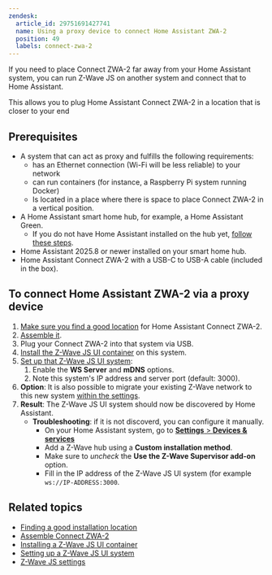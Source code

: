 ```yaml
---
zendesk:
  article_id: 29751691427741
  name: Using a proxy device to connect Home Assistant ZWA-2
  position: 49
  labels: connect-zwa-2
---
```


If you need to place Connect ZWA-2 far away from your Home Assistant system, you can run Z-Wave JS on another system and connect that to Home Assistant.

This allows you to plug Home Assistant Connect ZWA-2 in a location that is closer to your end

## Prerequisites

- A system that can act as proxy and fulfills the following requirements:
  - has an Ethernet connection (Wi-Fi will be less reliable) to your network
  - can run containers (for instance, a Raspberry Pi system running Docker)
  - Is located in a place where there is space to place Connect ZWA-2 in a vertical position.
- A Home Assistant smart home hub, for example, a Home Assistant Green.
  - If you do not have Home Assistant installed on the hub yet, [follow these steps](https://www.home-assistant.io/installation/).
- Home Assistant 2025.8 or newer installed on your smart home hub.
- Home Assistant Connect ZWA-2 with a USB-C to USB-A cable (included in the box).

## To connect Home Assistant ZWA-2 via a proxy device

1. [Make sure you find a good location](https://support.nabucasa.com/hc/en-us/articles/28670284336925) for Home Assistant Connect ZWA-2.
2. [Assemble it](https://support.nabucasa.com/hc/en-us/articles/28685750450205).
3. Plug your Connect ZWA-2 into that system via USB.
4. [Install the Z-Wave JS UI container](https://zwave-js.github.io/zwave-js-ui/#/getting-started/docker) on this system.
5. [Set up that Z-Wave JS UI system](https://zwave-js.github.io/zwave-js-ui/#/usage/setup?id=setup):
   1. Enable the **WS Server** and **mDNS** options.
   2. Note this system's IP address and server port (default: 3000).
6. **Option**: It is also possible to migrate your existing Z-Wave network to this new system [within the settings](https://community.home-assistant.io/t/switching-z-wave-js-addons-with-minimal-downtime-z-wave-js-official-to-z-wave-js-ui-community/409904).
7. **Result**: The Z-Wave JS UI system should now be discovered by Home Assistant.
   - **Troubleshooting**:  if it is not discoverd, you can configure it manually.
     - On your Home Assistant system, go to [**Settings** > **Devices & services**](https://my.home-assistant.io/redirect/integrations/)
     - Add a Z-Wave hub using a **Custom installation method**.
     - Make sure to *uncheck* the **Use the Z-Wave Supervisor add-on** option.
     - Fill in the IP address of the Z-Wave JS UI system (for example `ws://IP-ADDRESS:3000`.

## Related topics

- [Finding a good installation location](https://support.nabucasa.com/hc/en-us/articles/28670284336925)
- [Assemble Connect ZWA-2](https://support.nabucasa.com/hc/en-us/articles/28685750450205)
- [Installing a Z-Wave JS UI container](https://zwave-js.github.io/zwave-js-ui/#/getting-started/docker)
- [Setting up a Z-Wave JS UI system](https://zwave-js.github.io/zwave-js-ui/#/usage/setup?id=setup)
- [Z-Wave JS settings](https://community.home-assistant.io/t/switching-z-wave-js-addons-with-minimal-downtime-z-wave-js-official-to-z-wave-js-ui-community/409904)

